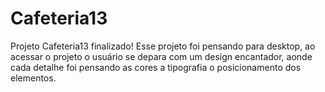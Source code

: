# Cafeteria13
Projeto Cafeteria13 finalizado! Esse projeto foi pensando para desktop, ao acessar o projeto o usuário se depara com um design encantador, aonde cada detalhe foi pensando as cores a tipografia o posicionamento dos elementos.  
